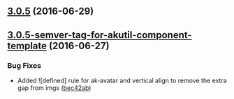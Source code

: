 <a name="3.0.5"></a>
## [3.0.5](https://aui-team-bot/https://bitbucket.org/atlassian/atlaskit-spike/compare/3.0.5-semver-tag-for-akutil-component-template...v3.0.5) (2016-06-29)



<a name="3.0.5-semver-tag-for-akutil-component-template"></a>
## [3.0.5-semver-tag-for-akutil-component-template](https://aui-team-bot/https://bitbucket.org/atlassian/atlaskit-spike/compare/bec42ab...3.0.5-semver-tag-for-akutil-component-template) (2016-06-27)


### Bug Fixes

* Added ![defined] rule for ak-avatar and vertical align to remove the extra gap from imgs ([bec42ab](https://aui-team-bot/https://bitbucket.org/atlassian/atlaskit-spike/commits/bec42ab))



